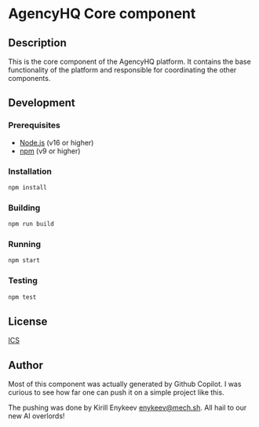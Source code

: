 # AgencyHQ Core component

## Description

This is the core component of the AgencyHQ platform. It contains the base functionality of the platform and responsible for coordinating the other components.

## Development

### Prerequisites

- [Node.js](https://nodejs.org/en/) (v16 or higher)
- [npm](https://www.npmjs.com/) (v9 or higher)

### Installation

```bash
npm install
```

### Building

```bash
npm run build
```

### Running

```bash
npm start
```

### Testing

```bash
npm test
```

## License

[ICS](https://opensource.org/licenses/ISC)

## Author

Most of this component was actually generated by Github Copilot. I was curious to see how far one can push it on a simple project like this.

The pushing was done by Kirill Enykeev <enykeev@mech.sh>. All hail to our new AI overlords!
